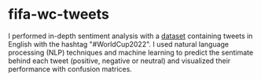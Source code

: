 # fifa-wc-tweets
I performed in-depth sentiment analysis with a [dataset](https://www.kaggle.com/datasets/tirendazacademy/fifa-world-cup-2022-tweets/data) containing tweets in English with the hashtag "#WorldCup2022". I used natural language processing (NLP) techniques and machine learning to predict the sentimate behind each tweet (positive, negative or neutral) and visualized their performance with confusion matrices.
